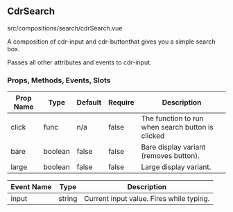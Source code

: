 ## CdrSearch


src/compositions/search/cdrSearch.vue


A composition of cdr-input and cdr-buttonthat gives you a simple search box.

Passes all other attributes and events to cdr-input.

### Props, Methods, Events, Slots

Prop Name | Type | Default | Require | Description
--- | --- | --- | --- | ---
click | func | n/a | false | The function to run when search button is clicked
bare | boolean | false | false | Bare display variant (removes button).
large | boolean | false | false | Large display variant.

Event Name | Type | Description
--- | --- | ---
input | string | Current input value. Fires while typing.
